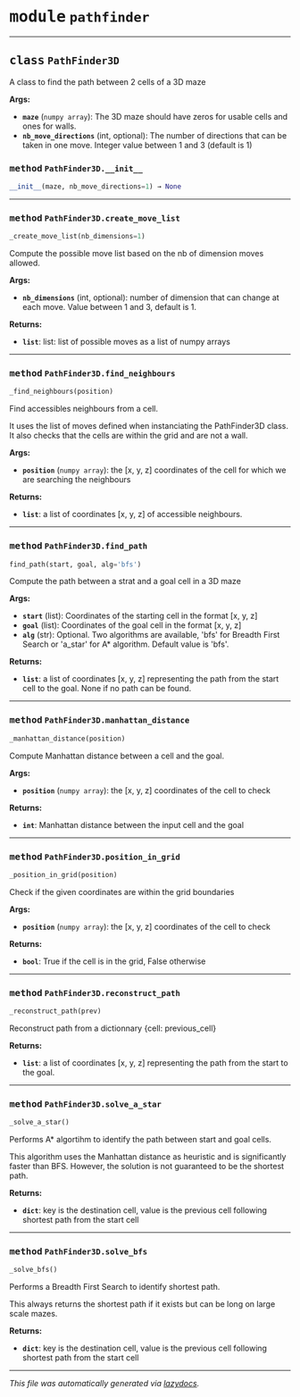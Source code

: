 <!-- markdownlint-disable -->

# <kbd>module</kbd> `pathfinder`

---

## <kbd>class</kbd> `PathFinder3D`

A class to find the path between 2 cells of a 3D maze

**Args:**

- <b>`maze`</b> (`numpy array`): The 3D maze should have zeros for usable cells and ones for walls.
- <b>`nb_move_directions`</b> (int, optional): The number of directions that can be taken in one move. Integer value between 1 and 3 (default is 1)

### <kbd>method</kbd> `PathFinder3D.__init__`

```python
__init__(maze, nb_move_directions=1) → None
```

---

### <kbd>method</kbd> `PathFinder3D.create_move_list`

```python
_create_move_list(nb_dimensions=1)
```

Compute the possible move list based on the nb of dimension moves allowed.

**Args:**

- <b>`nb_dimensions`</b> (int, optional): number of dimension that can change at each move. Value between 1 and 3, default is 1.

**Returns:**

- <b>`list`</b>: list: list of possible moves as a list of numpy arrays

---

### <kbd>method</kbd> `PathFinder3D.find_neighbours`

```python
_find_neighbours(position)
```

Find accessibles neighbours from a cell.

It uses the list of moves defined when instanciating the PathFinder3D class. It also checks that the cells are within the grid and are not a wall.

**Args:**

- <b>`position`</b> (`numpy array`): the [x, y, z] coordinates of the cell for which we are searching the neighbours

**Returns:**

- <b>`list`</b>: a list of coordinates [x, y, z] of accessible neighbours.

---

### <kbd>method</kbd> `PathFinder3D.find_path`

```python
find_path(start, goal, alg='bfs')
```

Compute the path between a strat and a goal cell in a 3D maze

**Args:**

- <b>`start`</b> (list): Coordinates of the starting cell in the format [x, y, z]
- <b>`goal`</b> (list): Coordinates of the goal cell in the format [x, y, z]
- <b>`alg`</b> (str): Optional. Two algorithms are available, 'bfs' for Breadth First Search or 'a_star' for A\* algorithm. Default value is 'bfs'.

**Returns:**

- <b>`list`</b>: a list of coordinates [x, y, z] representing the path from the start cell to the goal. None if no path can be found.

---

### <kbd>method</kbd> `PathFinder3D.manhattan_distance`

```python
_manhattan_distance(position)
```

Compute Manhattan distance between a cell and the goal.

**Args:**

- <b>`position`</b> (`numpy array`): the [x, y, z] coordinates of the cell to check

**Returns:**

- <b>`int`</b>: Manhattan distance between the input cell and the goal

---

### <kbd>method</kbd> `PathFinder3D.position_in_grid`

```python
_position_in_grid(position)
```

Check if the given coordinates are within the grid boundaries

**Args:**

- <b>`position`</b> (`numpy array`): the [x, y, z] coordinates of the cell to check

**Returns:**

- <b>`bool`</b>: True if the cell is in the grid, False otherwise

---

### <kbd>method</kbd> `PathFinder3D.reconstruct_path`

```python
_reconstruct_path(prev)
```

Reconstruct path from a dictionnary {cell: previous_cell}

**Returns:**

- <b>`list`</b>: a list of coordinates [x, y, z] representing the path from the start to the goal.

---

### <kbd>method</kbd> `PathFinder3D.solve_a_star`

```python
_solve_a_star()
```

Performs A\* algortihm to identify the path between start and goal cells.

This algorithm uses the Manhattan distance as heuristic and is significantly faster than BFS. However, the solution is not guaranteed to be the shortest path.

**Returns:**

- <b>`dict`</b>: key is the destination cell, value is the previous cell following shortest path from the start cell

---

### <kbd>method</kbd> `PathFinder3D.solve_bfs`

```python
_solve_bfs()
```

Performs a Breadth First Search to identify shortest path.

This always returns the shortest path if it exists but can be long on large scale mazes.

**Returns:**

- <b>`dict`</b>: key is the destination cell, value is the previous cell following shortest path from the start cell

---

_This file was automatically generated via [lazydocs](https://github.com/ml-tooling/lazydocs)._
